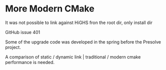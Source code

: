 # More Modern CMake

It was not possible to link against HiGHS fron the root dir, only install dir

GitHub issue 401 

Some of the upgrade code was developed in the spring before the Presolve project. 

A comparison of static / dynamic link | traditional / modern cmake performance is needed. 
